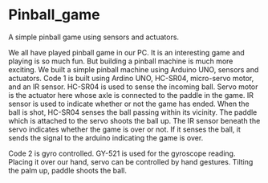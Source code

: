 # Pinball_game
A simple pinball game using sensors and actuators.

We all have played pinball game in our PC. It is an interesting game and playing is so much fun.
But building a pinball machine is much more exciting. We built a simple pinball machine using
Arduino UNO, sensors and actuators. Code 1 is built using Ardino UNO, HC-SR04, micro-servo motor,
and an IR sensor. HC-SR04 is used to sense the incoming ball. Servo motor is the actuator here
whose axle is connected to the paddle in the game. IR sensor is used to indicate whether or not 
the game has ended. When the ball is shot, HC-SR04 senses the ball passing within its vicinity.
The paddle which is attached to the servo shoots the ball up. The IR sensor beneath the servo
indicates whether the game is over or not. If it senses the ball, it sends the signal to the 
arduino indicating the game is over.

Code 2 is gyro controlled. GY-521 is used for the gyroscope reading. Placing it over our hand,
servo can be controlled by hand gestures. Tilting the palm up, paddle shoots the ball.

